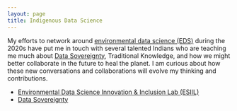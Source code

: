 ```yaml
---
layout: page
title: Indigenous Data Science
---
```


My efforts to network around [environmental data science (EDS)](/pages/eds/) during the 2020s have put me in touch with several talented Indians who are teaching me much about [Data Sovereignty](/Data-Sovereignty/), Traditional Knowledge,
and how we might better collaborate in the future to heal the planet. I am curious about how these new conversations and collaborations will evolve my thinking and contributions.

- [Environmental Data Science Innovation & Inclusion Lab (ESIIL)](https://esiil.org)
- [Data Sovereignty](/Data-Sovereignty/)
